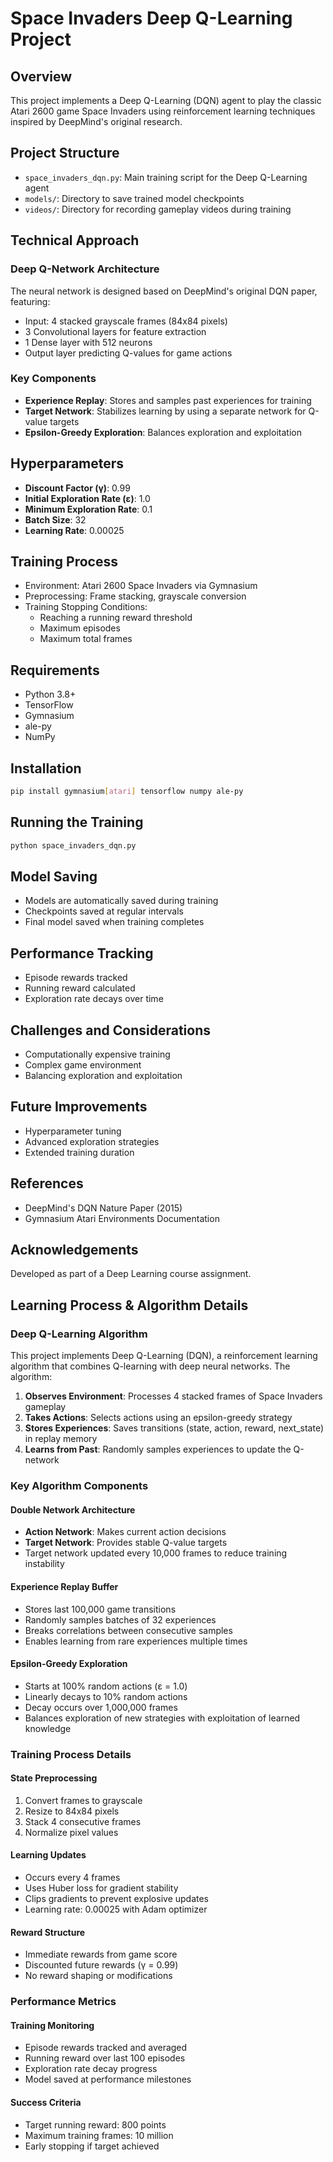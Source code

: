 # Space Invaders Deep Q-Learning Project

## Overview
This project implements a Deep Q-Learning (DQN) agent to play the classic Atari 2600 game Space Invaders using reinforcement learning techniques inspired by DeepMind's original research.

## Project Structure
- `space_invaders_dqn.py`: Main training script for the Deep Q-Learning agent
- `models/`: Directory to save trained model checkpoints
- `videos/`: Directory for recording gameplay videos during training

## Technical Approach

### Deep Q-Network Architecture
The neural network is designed based on DeepMind's original DQN paper, featuring:
- Input: 4 stacked grayscale frames (84x84 pixels)
- 3 Convolutional layers for feature extraction
- 1 Dense layer with 512 neurons
- Output layer predicting Q-values for game actions

### Key Components
- **Experience Replay**: Stores and samples past experiences for training
- **Target Network**: Stabilizes learning by using a separate network for Q-value targets
- **Epsilon-Greedy Exploration**: Balances exploration and exploitation

## Hyperparameters
- **Discount Factor (γ)**: 0.99
- **Initial Exploration Rate (ε)**: 1.0
- **Minimum Exploration Rate**: 0.1
- **Batch Size**: 32
- **Learning Rate**: 0.00025

## Training Process
- Environment: Atari 2600 Space Invaders via Gymnasium
- Preprocessing: Frame stacking, grayscale conversion
- Training Stopping Conditions:
  - Reaching a running reward threshold
  - Maximum episodes
  - Maximum total frames

## Requirements
- Python 3.8+
- TensorFlow
- Gymnasium
- ale-py
- NumPy

## Installation
```bash
pip install gymnasium[atari] tensorflow numpy ale-py
```

## Running the Training
```bash
python space_invaders_dqn.py
```

## Model Saving
- Models are automatically saved during training
- Checkpoints saved at regular intervals
- Final model saved when training completes

## Performance Tracking
- Episode rewards tracked
- Running reward calculated
- Exploration rate decays over time

## Challenges and Considerations
- Computationally expensive training
- Complex game environment
- Balancing exploration and exploitation

## Future Improvements
- Hyperparameter tuning
- Advanced exploration strategies
- Extended training duration

## References
- DeepMind's DQN Nature Paper (2015)
- Gymnasium Atari Environments Documentation

## Acknowledgements
Developed as part of a Deep Learning course assignment.

## Learning Process & Algorithm Details

### Deep Q-Learning Algorithm
This project implements Deep Q-Learning (DQN), a reinforcement learning algorithm that combines Q-learning with deep neural networks. The algorithm:

1. **Observes Environment**: Processes 4 stacked frames of Space Invaders gameplay
2. **Takes Actions**: Selects actions using an epsilon-greedy strategy
3. **Stores Experiences**: Saves transitions (state, action, reward, next_state) in replay memory
4. **Learns from Past**: Randomly samples experiences to update the Q-network

### Key Algorithm Components

#### Double Network Architecture
- **Action Network**: Makes current action decisions
- **Target Network**: Provides stable Q-value targets
- Target network updated every 10,000 frames to reduce training instability

#### Experience Replay Buffer
- Stores last 100,000 game transitions
- Randomly samples batches of 32 experiences
- Breaks correlations between consecutive samples
- Enables learning from rare experiences multiple times

#### Epsilon-Greedy Exploration
- Starts at 100% random actions (ε = 1.0)
- Linearly decays to 10% random actions
- Decay occurs over 1,000,000 frames
- Balances exploration of new strategies with exploitation of learned knowledge

### Training Process Details

#### State Preprocessing
1. Convert frames to grayscale
2. Resize to 84x84 pixels
3. Stack 4 consecutive frames
4. Normalize pixel values

#### Learning Updates
- Occurs every 4 frames
- Uses Huber loss for gradient stability
- Clips gradients to prevent explosive updates
- Learning rate: 0.00025 with Adam optimizer

#### Reward Structure
- Immediate rewards from game score
- Discounted future rewards (γ = 0.99)
- No reward shaping or modifications

### Performance Metrics

#### Training Monitoring
- Episode rewards tracked and averaged
- Running reward over last 100 episodes
- Exploration rate decay progress
- Model saved at performance milestones

#### Success Criteria
- Target running reward: 800 points
- Maximum training frames: 10 million
- Early stopping if target achieved